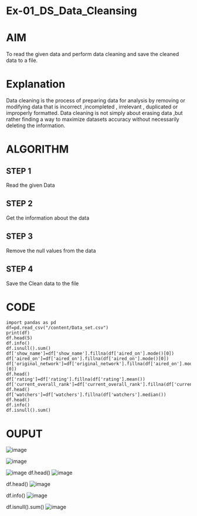 # Ex-01_DS_Data_Cleansing
# AIM
To read the given data and perform data cleaning and save the cleaned data to a file.

# Explanation
Data cleaning is the process of preparing data for analysis by removing or modifying data that is incorrect ,incompleted , irrelevant , duplicated or improperly formatted. Data cleaning is not simply about erasing data ,but rather finding a way to maximize datasets accuracy without necessarily deleting the information.

# ALGORITHM
## STEP 1
Read the given Data

## STEP 2
Get the information about the data

## STEP 3
Remove the null values from the data

## STEP 4
Save the Clean data to the file

# CODE
```
import pandas as pd
df=pd.read_csv("/content/Data_set.csv")
print(df)
df.head(5)
df.info()
df.isnull().sum()
df['show_name']=df['show_name'].fillna(df['aired_on'].mode()[0])
df['aired_on']=df['aired_on'].fillna(df['aired_on'].mode()[0])
df['original_network']=df['original_network'].fillna(df['aired_on'].mode()[0])
df.head()
df['rating']=df['rating'].fillna(df['rating'].mean())
df['current_overall_rank']=df['current_overall_rank'].fillna(df['current_overall_rank'].mean())
df.head()
df['watchers']=df['watchers'].fillna(df['watchers'].median())
df.head()
df.info()
df.isnull().sum()

```
# OUPUT
![image](https://user-images.githubusercontent.com/94165327/189481666-9556ab0e-b48f-4df5-a0a2-efacb4ffa863.png)


![image](https://user-images.githubusercontent.com/94165327/189481679-ff83203f-12cb-4512-93d4-8cf5e37b21b2.png)

![image](https://user-images.githubusercontent.com/94165327/189481700-c16cc6ab-1dd2-4a5c-9b26-de8bd450e1ee.png)
df.head()
![image](https://user-images.githubusercontent.com/94165327/189481717-a49aca91-ab9e-40a3-8a64-a882815cb4e0.png)

df.head()
![image](https://user-images.githubusercontent.com/94165327/189481725-e0fcca6e-64e2-42af-906e-f33ba5fa92cc.png)

df.info()
![image](https://user-images.githubusercontent.com/94165327/189481750-26b886fc-6e59-4cb4-895b-5e29b2fa25c1.png)

df.isnull().sum()
![image](https://user-images.githubusercontent.com/94165327/189481757-9026c499-2492-430b-8796-03257b346dc2.png)

